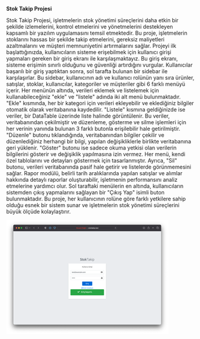 <b>Stok Takip Projesi</b>

Stok Takip Projesi, işletmelerin stok yönetimi süreçlerini daha etkin bir şekilde izlemelerini, kontrol etmelerini ve yönetmelerini destekleyen kapsamlı bir yazılım uygulamasını temsil etmektedir. Bu proje, işletmelerin stoklarını hassas bir şekilde takip etmelerini, gereksiz maliyetleri azaltmalarını ve müşteri memnuniyetini artırmalarını sağlar. Projeyi ilk başlattığınızda, kullanıcıların sisteme erişebilmek için kullanıcı girişi yapmaları gereken bir giriş ekranı ile karşılaşmaktayız. Bu giriş ekranı, sisteme erişimin sınırlı olduğunu ve güvenliği artırdığını vurgular. Kullanıcılar başarılı bir giriş yaptıktan sonra, sol tarafta bulunan bir sidebar ile karşılaşırlar. Bu sidebar, kullanıcının adı ve kullanıcı rolünün yanı sıra ürünler, satışlar, stoklar, kullanıcılar, kategoriler ve müşteriler gibi 6 farklı menüyü içerir. Her menünün altında, verileri eklemek ve listelemek için kullanabileceğiniz "ekle" ve "listele" adında iki alt menü bulunmaktadır. "Ekle" kısmında, her bir kategori için verileri ekleyebilir ve eklediğiniz bilgiler otomatik olarak veritabanına kaydedilir. "Listele" kısmına geldiğinizde ise veriler, bir DataTable üzerinde liste halinde görüntülenir. Bu veriler, veritabanından çekilmiştir ve düzenleme, gösterme ve silme işlemleri için her verinin yanında bulunan 3 farklı butonla erişilebilir hale getirilmiştir. "Düzenle" butonu tıklandığında, veritabanından bilgiler çekilir ve düzenlediğiniz herhangi bir bilgi, yapılan değişikliklerle birlikte veritabanına geri yüklenir. "Göster" butonu ise sadece okuma yetkisi olan verilerin bilgilerini gösterir ve değişiklik yapılmasına izin vermez. Her menü, kendi özel tablolarını ve detayları göstermek için tasarlanmıştır. Ayrıca, "Sil" butonu, verileri veritabanında pasif hale getirir ve listelerde görünmemesini sağlar. Rapor modülü, belirli tarih aralıklarında yapılan satışlar ve alımlar hakkında detaylı raporlar oluşturabilir, işletmenin performansını analiz etmelerine yardımcı olur. Sol taraftaki menülerin en altında, kullanıcıların sistemden çıkış yapmalarını sağlayan bir "Çıkış Yap" isimli buton bulunmaktadır. Bu proje, her kullanıcının rolüne göre farklı yetkilere sahip olduğu esnek bir sistem sunar ve işletmelerin stok yönetimi süreçlerini büyük ölçüde kolaylaştırır.

![img.png](img.png)